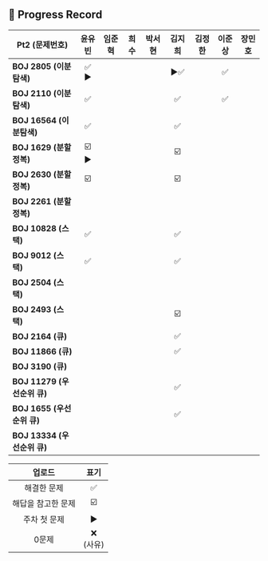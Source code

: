 ## 📍 Progress Record
| **Pt2 (문제번호)**         |  **윤유빈**   | **임준혁** | **희수** | **박서현** | **김지희** | **김정한** | **이준상** | **장민호** |
|------------------------|:----------:|:-------:|:------:|:-------:|:-------:|:-------:|:-------:|:-------:|
| **BOJ 2805 (이분탐색)**    |    ✅ ▶️    |         |        |         |    ▶️✅       |         |    ✅    |         |
| **BOJ 2110 (이분탐색)**    |     ✅      |         |        |         |    ✅      |         |    ✅    |         |
| **BOJ 16564 (이분탐색)**   |     ✅      |         |        |         |    ✅      |         |         |         |
| **BOJ 1629 (분할정복)**    |  ☑️ ▶️     |         |        |         |     ☑️     |         |         |         |
| **BOJ 2630 (분할정복)**    |     ☑️       |         |        |         |    ☑️     |         |         |         |
| **BOJ 2261 (분할정복)**    |            |         |        |         |         |         |         |         |
| **BOJ 10828 (스택)**     |     ✅       |         |        |         |     ✅     |         |         |         |
| **BOJ 9012 (스택)**      |      ✅      |         |        |         |      ✅    |         |         |         |
| **BOJ 2504 (스택)**      |            |         |        |         |         |         |         |         |
| **BOJ 2493 (스택)**      |            |         |        |         |    ☑️       |         |         |         |
| **BOJ 2164 (큐)**       |            |         |        |         |    ✅     |         |         |         |
| **BOJ 11866 (큐)**      |            |         |        |         |    ✅       |         |         |         |
| **BOJ 3190 (큐)**       |            |         |        |         |         |         |         |         |
| **BOJ 11279 (우선순위 큐)** |            |         |        |         |     ✅    |         |         |         |
| **BOJ 1655 (우선순위 큐)**  |            |         |        |         |    ✅     |         |         |         |
| **BOJ 13334 (우선순위 큐)** |            |         |        |         |         |         |         |         |



|    업로드     |     표기      |
|:----------:|:-----------:|
|   해결한 문제   |      ✅      |
| 해답을 참고한 문제 |     ☑️      |
|  주차 첫 문제   |     ▶️     |
|    0문제     | ❌ <br/>(사유) |
